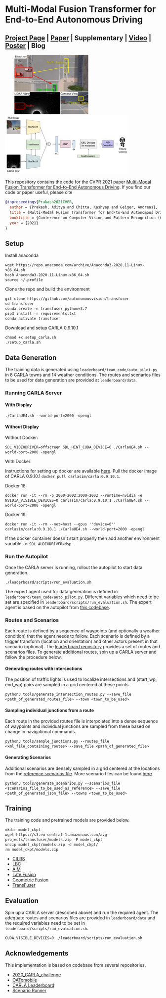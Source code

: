# Multi-Modal Fusion Transformer for End-to-End Autonomous Driving

## [Project Page](https://ap229997.github.io/projects/transfuser/) | [Paper](https://arxiv.org/pdf/2104.09224.pdf) | Supplementary | [Video](https://youtu.be/cc05F56vjVI) | [Poster](https://ap229997.github.io/projects/transfuser/assets/poster.pdf) | Blog

<img src="transfuser/assets/teaser.png" height="192" hspace=30> <img src="transfuser/assets/full_arch.png" width="400">

This repository contains the code for the CVPR 2021 paper [Multi-Modal Fusion Transformer for End-to-End Autonomous Driving](http://www.cvlibs.net/publications/Prakash2021CVPR.pdf). If you find our code or paper useful, please cite
```bibtex
@inproceedings{Prakash2021CVPR,
  author = {Prakash, Aditya and Chitta, Kashyap and Geiger, Andreas},
  title = {Multi-Modal Fusion Transformer for End-to-End Autonomous Driving},
  booktitle = {Conference on Computer Vision and Pattern Recognition (CVPR)},
  year = {2021}
}
```

## Setup
Install anaconda
```Shell
wget https://repo.anaconda.com/archive/Anaconda3-2020.11-Linux-x86_64.sh
bash Anaconda3-2020.11-Linux-x86_64.sh
source ~/.profile
```

Clone the repo and build the environment

```Shell
git clone https://github.com/autonomousvision/transfuser
cd transfuser
conda create -n transfuser python=3.7
pip3 install -r requirements.txt
conda activate transfuser
```

Download and setup CARLA 0.9.10.1
```Shell
chmod +x setup_carla.sh
./setup_carla.sh
```

## Data Generation
The training data is generated using ```leaderboard/team_code/auto_pilot.py``` in 8 CARLA towns and 14 weather conditions. The routes and scenarios files to be used for data generation are provided at ```leaderboard/data```.

### Running CARLA Server

#### With Display
```Shell
./CarlaUE4.sh --world-port=2000 -opengl
```

#### Without Display

Without Docker:
```
SDL_VIDEODRIVER=offscreen SDL_HINT_CUDA_DEVICE=0 ./CarlaUE4.sh --world-port=2000 -opengl
```

With Docker:

Instructions for setting up docker are available [here](https://docs.nvidia.com/datacenter/cloud-native/container-toolkit/install-guide.html#docker). Pull the docker image of CARLA 0.9.10.1 ```docker pull carlasim/carla:0.9.10.1```.

Docker 18:
```
docker run -it --rm -p 2000-2002:2000-2002 --runtime=nvidia -e NVIDIA_VISIBLE_DEVICES=0 carlasim/carla:0.9.10.1 ./CarlaUE4.sh --world-port=2000 -opengl
```

Docker 19:
```Shell
docker run -it --rm --net=host --gpus '"device=0"' carlasim/carla:0.9.10.1 ./CarlaUE4.sh --world-port=2000 -opengl
```

If the docker container doesn't start properly then add another environment variable ```-e SDL_AUDIODRIVER=dsp```.

### Run the Autopilot

Once the CARLA server is running, rollout the autopilot to start data generation.
```Shell
./leaderboard/scripts/run_evaluation.sh
```
The expert agent used for data generation is defined in ```leaderboard/team_code/auto_pilot.py```. Different variables which need to be set are specified in ```leaderboard/scripts/run_evaluation.sh```. The expert agent is based on the autopilot from [this codebase](https://github.com/bradyz/2020_CARLA_challenge).

### Routes and Scenarios

Each route is defined by a sequence of waypoints (and optionally a weather condition) that the agent needs to follow. Each scenario is defined by a trigger transform (location and orientation) and other actors present in that scenario (optional). The [leaderboard repository](https://github.com/carla-simulator/leaderboard/tree/master/data) provides a set of routes and scenarios files. To generate additional routes, spin up a CARLA server and follow the procedure below.

#### Generating routes with intersections
The position of traffic lights is used to localize intersections and (start_wp, end_wp) pairs are sampled in a grid centered at these points.
```Shell
python3 tools/generate_intersection_routes.py --save_file <path_of_generated_routes_file> --town <town_to_be_used>
```

#### Sampling individual junctions from a route
Each route in the provided routes file is interpolated into a dense sequence of waypoints and individual junctions are sampled from these based on change in navigational commands.
```Shell
python3 tools/sample_junctions.py --routes_file <xml_file_containing_routes> --save_file <path_of_generated_file>
```

#### Generating Scenarios
Additional scenarios are densely sampled in a grid centered at the locations from the [reference scenarios file](https://github.com/carla-simulator/leaderboard/blob/master/data/all_towns_traffic_scenarios_public.json). More scenario files can be found [here](https://github.com/carla-simulator/scenario_runner/tree/master/srunner/data).
```Shell
python3 tools/generate_scenarios.py --scenarios_file <scenarios_file_to_be_used_as_reference> --save_file <path_of_generated_json_file> --towns <town_to_be_used>
```

## Training
The training code and pretrained models are provided below.
```Shell
mkdir model_ckpt
wget https://s3.eu-central-1.amazonaws.com/avg-projects/transfuser/models.zip -P model_ckpt
unzip model_ckpt/models.zip -d model_ckpt/
rm model_ckpt/models.zip
```

- [CILRS](cilrs)
- [LBC](https://github.com/bradyz/2020_CARLA_challenge)
- [AIM](aim)
- [Late Fusion](late_fusion)
- [Geometric Fusion](geometric_fusion)
- [TransFuser](transfuser)

## Evaluation
Spin up a CARLA server (described above) and run the required agent. The adequate routes and scenarios files are provided in ```leaderboard/data``` and the required variables need to be set in ```leaderboard/scripts/run_evaluation.sh```.
```Shell
CUDA_VISIBLE_DEVICES=0 ./leaderboard/scripts/run_evaluation.sh
```

## Acknowledgements
This implementation is based on codebase from several repositories.
- [2020_CARLA_challenge](https://github.com/bradyz/2020_CARLA_challenge)
- [OATomobile](https://github.com/OATML/oatomobile)
- [CARLA Leaderboard](https://github.com/carla-simulator/leaderboard)
- [Scenario Runner](https://github.com/carla-simulator/scenario_runner)
